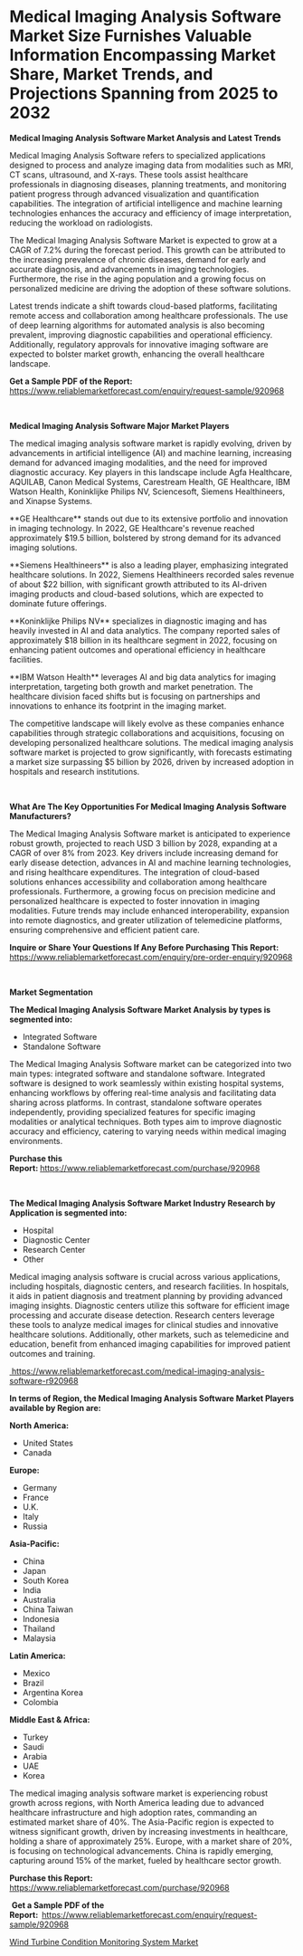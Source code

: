 <p><h1>Medical Imaging Analysis Software Market Size Furnishes Valuable Information Encompassing Market Share, Market Trends, and Projections Spanning from 2025 to 2032</h1></p><p><strong>Medical Imaging Analysis Software Market Analysis and Latest Trends</strong></p>
<p><p>Medical Imaging Analysis Software refers to specialized applications designed to process and analyze imaging data from modalities such as MRI, CT scans, ultrasound, and X-rays. These tools assist healthcare professionals in diagnosing diseases, planning treatments, and monitoring patient progress through advanced visualization and quantification capabilities. The integration of artificial intelligence and machine learning technologies enhances the accuracy and efficiency of image interpretation, reducing the workload on radiologists.</p><p>The Medical Imaging Analysis Software Market is expected to grow at a CAGR of 7.2% during the forecast period. This growth can be attributed to the increasing prevalence of chronic diseases, demand for early and accurate diagnosis, and advancements in imaging technologies. Furthermore, the rise in the aging population and a growing focus on personalized medicine are driving the adoption of these software solutions.</p><p>Latest trends indicate a shift towards cloud-based platforms, facilitating remote access and collaboration among healthcare professionals. The use of deep learning algorithms for automated analysis is also becoming prevalent, improving diagnostic capabilities and operational efficiency. Additionally, regulatory approvals for innovative imaging software are expected to bolster market growth, enhancing the overall healthcare landscape.</p></p>
<p><strong>Get a Sample PDF of the Report:&nbsp;</strong> <a href="https://www.reliablemarketforecast.com/enquiry/request-sample/920968?utm_campaign=2320&utm_medium=2&utm_source=Github&utm_content=ia&utm_term=06032025&utm_id=medical-imaging-analysis-software">https://www.reliablemarketforecast.com/enquiry/request-sample/920968</a></p>
<p>&nbsp;</p>
<p><strong>Medical Imaging Analysis Software Major Market Players</strong></p>
<p><p>The medical imaging analysis software market is rapidly evolving, driven by advancements in artificial intelligence (AI) and machine learning, increasing demand for advanced imaging modalities, and the need for improved diagnostic accuracy. Key players in this landscape include Agfa Healthcare, AQUILAB, Canon Medical Systems, Carestream Health, GE Healthcare, IBM Watson Health, Koninklijke Philips NV, Sciencesoft, Siemens Healthineers, and Xinapse Systems.</p><p>**GE Healthcare** stands out due to its extensive portfolio and innovation in imaging technology. In 2022, GE Healthcare's revenue reached approximately $19.5 billion, bolstered by strong demand for its advanced imaging solutions.</p><p>**Siemens Healthineers** is also a leading player, emphasizing integrated healthcare solutions. In 2022, Siemens Healthineers recorded sales revenue of about $22 billion, with significant growth attributed to its AI-driven imaging products and cloud-based solutions, which are expected to dominate future offerings.</p><p>**Koninklijke Philips NV** specializes in diagnostic imaging and has heavily invested in AI and data analytics. The company reported sales of approximately $18 billion in its healthcare segment in 2022, focusing on enhancing patient outcomes and operational efficiency in healthcare facilities.</p><p>**IBM Watson Health** leverages AI and big data analytics for imaging interpretation, targeting both growth and market penetration. The healthcare division faced shifts but is focusing on partnerships and innovations to enhance its footprint in the imaging market.</p><p>The competitive landscape will likely evolve as these companies enhance capabilities through strategic collaborations and acquisitions, focusing on developing personalized healthcare solutions. The medical imaging analysis software market is projected to grow significantly, with forecasts estimating a market size surpassing $5 billion by 2026, driven by increased adoption in hospitals and research institutions.</p></p>
<p>&nbsp;</p>
<p><strong>What Are The Key Opportunities For Medical Imaging Analysis Software Manufacturers?</strong></p>
<p><p>The Medical Imaging Analysis Software market is anticipated to experience robust growth, projected to reach USD 3 billion by 2028, expanding at a CAGR of over 8% from 2023. Key drivers include increasing demand for early disease detection, advances in AI and machine learning technologies, and rising healthcare expenditures. The integration of cloud-based solutions enhances accessibility and collaboration among healthcare professionals. Furthermore, a growing focus on precision medicine and personalized healthcare is expected to foster innovation in imaging modalities. Future trends may include enhanced interoperability, expansion into remote diagnostics, and greater utilization of telemedicine platforms, ensuring comprehensive and efficient patient care.</p></p>
<p><strong>Inquire or Share Your Questions If Any Before Purchasing This Report:</strong> <a href="https://www.reliablemarketforecast.com/enquiry/pre-order-enquiry/920968?utm_campaign=2320&utm_medium=2&utm_source=Github&utm_content=ia&utm_term=06032025&utm_id=medical-imaging-analysis-software">https://www.reliablemarketforecast.com/enquiry/pre-order-enquiry/920968</a></p>
<p>&nbsp;</p>
<p><strong>Market Segmentation</strong></p>
<p><strong>The Medical Imaging Analysis Software Market Analysis by types is segmented into:</strong></p>
<p><ul><li>Integrated Software</li><li>Standalone Software</li></ul></p>
<p><p>The Medical Imaging Analysis Software market can be categorized into two main types: integrated software and standalone software. Integrated software is designed to work seamlessly within existing hospital systems, enhancing workflows by offering real-time analysis and facilitating data sharing across platforms. In contrast, standalone software operates independently, providing specialized features for specific imaging modalities or analytical techniques. Both types aim to improve diagnostic accuracy and efficiency, catering to varying needs within medical imaging environments.</p></p>
<p><strong>Purchase this Report:&nbsp;</strong><a href="https://www.reliablemarketforecast.com/purchase/920968?utm_campaign=2320&utm_medium=2&utm_source=Github&utm_content=ia&utm_term=06032025&utm_id=medical-imaging-analysis-software">https://www.reliablemarketforecast.com/purchase/920968</a></p>
<p>&nbsp;</p>
<p><strong>The Medical Imaging Analysis Software Market Industry Research by Application is segmented into:</strong></p>
<p><ul><li>Hospital</li><li>Diagnostic Center</li><li>Research Center</li><li>Other</li></ul></p>
<p><p>Medical imaging analysis software is crucial across various applications, including hospitals, diagnostic centers, and research facilities. In hospitals, it aids in patient diagnosis and treatment planning by providing advanced imaging insights. Diagnostic centers utilize this software for efficient image processing and accurate disease detection. Research centers leverage these tools to analyze medical images for clinical studies and innovative healthcare solutions. Additionally, other markets, such as telemedicine and education, benefit from enhanced imaging capabilities for improved patient outcomes and training.</p></p>
<p><a href="https://www.reliablemarketforecast.com/medical-imaging-analysis-software-r920968?utm_campaign=2320&utm_medium=2&utm_source=Github&utm_content=ia&utm_term=06032025&utm_id=medical-imaging-analysis-software">&nbsp;https://www.reliablemarketforecast.com/medical-imaging-analysis-software-r920968</a></p>
<p><strong>In terms of Region, the Medical Imaging Analysis Software Market Players available by Region are:</strong></p>
<p>
    <p> <strong> North America: </strong>
        <ul>
            <li>United States</li>
            <li>Canada</li>
        </ul>
        </p> 
    <p> <strong> Europe: </strong>
        <ul>
            <li>Germany</li>
            <li>France</li>
            <li>U.K.</li>
            <li>Italy</li>
            <li>Russia</li>
        </ul>
        </p> 
    <p> <strong> Asia-Pacific: </strong>
        <ul>
            <li>China</li>
            <li>Japan</li>
            <li>South Korea</li>
            <li>India</li>
            <li>Australia</li>
            <li>China Taiwan</li>
            <li>Indonesia</li>
            <li>Thailand</li>
            <li>Malaysia</li>
        </ul>
        </p> 
    <p> <strong> Latin America: </strong>
        <ul>
            <li>Mexico</li>
            <li>Brazil</li>
            <li>Argentina Korea</li>
            <li>Colombia</li>
        </ul>
        </p> 
    <p> <strong> Middle East & Africa: </strong>
        <ul>
            <li>Turkey</li>
            <li>Saudi</li>
            <li>Arabia</li>
            <li>UAE</li>
            <li>Korea</li>
        </ul>
    </p>
    </p>
<p><p>The medical imaging analysis software market is experiencing robust growth across regions, with North America leading due to advanced healthcare infrastructure and high adoption rates, commanding an estimated market share of 40%. The Asia-Pacific region is expected to witness significant growth, driven by increasing investments in healthcare, holding a share of approximately 25%. Europe, with a market share of 20%, is focusing on technological advancements. China is rapidly emerging, capturing around 15% of the market, fueled by healthcare sector growth.</p></p>
<p><strong>Purchase this Report: </strong><a href="https://www.reliablemarketforecast.com/purchase/920968?utm_campaign=2320&utm_medium=2&utm_source=Github&utm_content=ia&utm_term=06032025&utm_id=medical-imaging-analysis-software">https://www.reliablemarketforecast.com/purchase/920968</a></p>
<p>&nbsp;<strong>Get a Sample PDF of the Report:&nbsp;&nbsp;</strong><a href="https://www.reliablemarketforecast.com/enquiry/request-sample/920968?utm_campaign=2320&utm_medium=2&utm_source=Github&utm_content=ia&utm_term=06032025&utm_id=medical-imaging-analysis-software">https://www.reliablemarketforecast.com/enquiry/request-sample/920968</a></p>
<p><strong></strong></p>
<p><p><a href="https://github.com/AngelaWalsh696/Market-Research-Report-List-1/blob/main/wind-turbine-condition-monitoring-system-market.md?utm_campaign=2320&utm_medium=2&utm_source=Github&utm_content=ia&utm_term=06032025&utm_id=medical-imaging-analysis-software">Wind Turbine Condition Monitoring System Market</a></p></p>